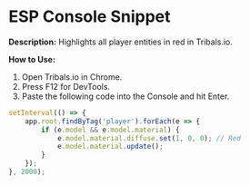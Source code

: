 # ESP Console Snippet

**Description:** Highlights all player entities in red in Tribals.io.

**How to Use:**
1. Open Tribals.io in Chrome.
2. Press F12 for DevTools.
3. Paste the following code into the Console and hit Enter.

```js
setInterval(() => {
    app.root.findByTag('player').forEach(e => {
        if (e.model && e.model.material) {
            e.model.material.diffuse.set(1, 0, 0); // Red
            e.model.material.update();
        }
    });
}, 2000);
```